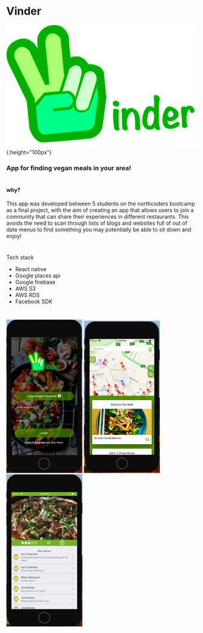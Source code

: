 # Vinder

![Vinder Logo](./components/images/vinder.png){:height="100px"}


### App for finding vegan meals in your area!
#

#### why?

This app was developed between 5 students on the northcoders bootcamp as a final project, with the aim of creating an app that allows users to join a community that can share their experiences in different restaurants. This avoids the need to scan through lists of blogs and websites full of out of date menus to find something you may potentially be able to sit down and enjoy!

#

Tech stack

- React native
- Google places api
- Google firebase
- AWS S3
- AWS RDS
- Facebook SDK

#

<img src="./components/images/login.png" alt="drawing" style="width: 200px;"/>
<img src="./components/images/mappage.png" alt="drawing" style="width: 200px;"/>
<img src="./components/images/dish.png" alt="drawing" style="width: 200px;"/>
